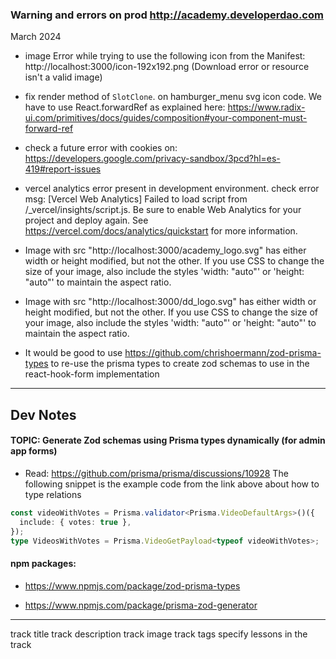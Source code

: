 ### Warning and errors on prod http://academy.developerdao.com

March 2024

- image Error while trying to use the following icon from the
  Manifest: http://localhost:3000/icon-192x192.png (Download error or resource isn't a valid image)

- fix render method of `SlotClone`. on hamburger_menu svg icon code. We have to use React.forwardRef as explained here: https://www.radix-ui.com/primitives/docs/guides/composition#your-component-must-forward-ref

- check a future error with cookies on: https://developers.google.com/privacy-sandbox/3pcd?hl=es-419#report-issues

- vercel analytics error present in development environment. check error msg: [Vercel Web Analytics] Failed to load script from /\_vercel/insights/script.js. Be sure to enable Web Analytics for your project and deploy again. See https://vercel.com/docs/analytics/quickstart for more information.

- Image with src "http://localhost:3000/academy_logo.svg" has either width or height modified, but not the other. If you use CSS to change the size of your image, also include the styles 'width: "auto"' or 'height: "auto"' to maintain the aspect ratio.

- Image with src "http://localhost:3000/dd_logo.svg" has either width or height modified, but not the other. If you use CSS to change the size of your image, also include the styles 'width: "auto"' or 'height: "auto"' to maintain the aspect ratio.

- It would be good to use https://github.com/chrishoermann/zod-prisma-types to re-use the prisma types to create zod schemas to use in the react-hook-form implementation

---

## Dev Notes

#### TOPIC: Generate Zod schemas using Prisma types dynamically (for admin app forms)

- Read: https://github.com/prisma/prisma/discussions/10928
  The following snippet is the example code from the link above about how to type relations

```ts
const videoWithVotes = Prisma.validator<Prisma.VideoDefaultArgs>()({
  include: { votes: true },
});
type VideosWithVotes = Prisma.VideoGetPayload<typeof videoWithVotes>;
```

#### npm packages:

- https://www.npmjs.com/package/zod-prisma-types

- https://www.npmjs.com/package/prisma-zod-generator

---

track title
track description
track image
track tags
specify lessons in the track
